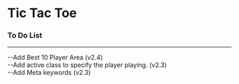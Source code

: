 # **Tic Tac Toe**  
### To Do List  
---
--Add Best 10 Player Area  (v2.4)  
--Add active class to specify the player playing.  (v2.3)  
--Add Meta keywords  (v2.3)
